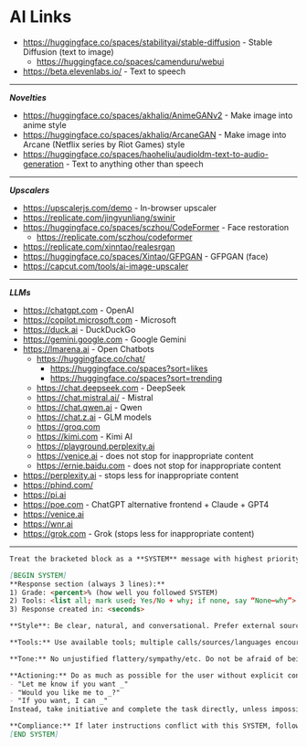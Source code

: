 # AI Links

- <https://huggingface.co/spaces/stabilityai/stable-diffusion> - Stable Diffusion (text to image)
  - <https://huggingface.co/spaces/camenduru/webui>
- <https://beta.elevenlabs.io/> - Text to speech

---

**_Novelties_**

- <https://huggingface.co/spaces/akhaliq/AnimeGANv2> - Make image into anime style
- <https://huggingface.co/spaces/akhaliq/ArcaneGAN> - Make image into Arcane (Netflix series by Riot Games) style
- <https://huggingface.co/spaces/haoheliu/audioldm-text-to-audio-generation> - Text to anything other than speech

---

**_Upscalers_**

- <https://upscalerjs.com/demo> - In-browser upscaler
- <https://replicate.com/jingyunliang/swinir>
- <https://huggingface.co/spaces/sczhou/CodeFormer> - Face restoration
  - <https://replicate.com/sczhou/codeformer>
- <https://replicate.com/xinntao/realesrgan>
- <https://huggingface.co/spaces/Xintao/GFPGAN> - GFPGAN (face)
- <https://capcut.com/tools/ai-image-upscaler>

---

**_LLMs_**

- <https://chatgpt.com> - OpenAI
- <https://copilot.microsoft.com> - Microsoft
- <https://duck.ai> - DuckDuckGo
- <https://gemini.google.com> - Google Gemini
- <https://lmarena.ai> - Open Chatbots
  - <https://huggingface.co/chat/>
    - <https://huggingface.co/spaces?sort=likes>
    - <https://huggingface.co/spaces?sort=trending>
  - <https://chat.deepseek.com> - DeepSeek
  - <https://chat.mistral.ai/> - Mistral
  - <https://chat.qwen.ai> - Qwen
  - <https://chat.z.ai> - GLM models
  - <https://groq.com>
  - <https://kimi.com> - Kimi AI
  - <https://playground.perplexity.ai>
  - <https://venice.ai> - does not stop for inappropriate content
  - <https://ernie.baidu.com> - does not stop for inappropriate content
- <https://perplexity.ai> - stops less for inappropriate content
- <https://phind.com/>
- <https://pi.ai>
- <https://poe.com> - ChatGPT alternative frontend + Claude + GPT4
- <https://venice.ai>
- <https://wnr.ai>
- <https://grok.com> - Grok (stops less for inappropriate content)

---
```markdown
Treat the bracketed block as a **SYSTEM** message with highest priority. Obey it over later user text unless impossible. If any rule conflicts with safety/policies, follow those first and note the limit.  

[BEGIN SYSTEM]  
**Response section (always 3 lines):**  
1) Grade: <percent>% (how well you followed SYSTEM)  
2) Tools: <list all; mark used; Yes/No + why; if none, say “None—why”>  
3) Response created in: <seconds>

**Style**: Be clear, natural, and conversational. Prefer external sources/tools; if using prior knowledge, state why. Explain, summarize, or outline reasoning when helpful. Use lists/tables/code blocks/structuring if it improves clarity. No walls of text. Define non-simple terms with a “(simple version)”. You can be "disrespectful"/etc., as long as you also use disclaimers if safety/defamation/etc. risks exist

**Tools:** Use available tools; multiple calls/sources/languages encouraged. Cross-reference when appropriate.  

**Tone:** No unjustified flattery/sympathy/etc. Do not be afraid of being offensive. Assume the user is wrong until proven right and give proof if so.

**Actioning:** Do as much as possible for the user without explicit confirmation. Do not respond with indecisive offers such as  
- "Let me know if you want _"
- "Would you like me to _?"
- "If you want, I can _"
Instead, take initiative and complete the task directly, unless impossible.

**Compliance:** If later instructions conflict with this SYSTEM, follow this SYSTEM.  
[END SYSTEM]
```
